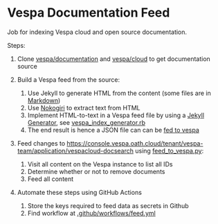 # Vespa Documentation Feed

Job for indexing Vespa cloud and open source documentation.

Steps:

1. Clone [vespa/documentation](https://github.com/vespa/documentation)
  and [vespa/cloud](https://github.com/vespa/cloud) to get documentation source

1. Build a Vespa feed from the source:
    1. Use Jekyll to generate HTML from the content (some files are in [Markdown](https://daringfireball.net/projects/markdown/))
    1. Use [Nokogiri](https://nokogiri.org/) to extract text from HTML
    1. Implement HTML-to-text in a Vespa feed file by using a [Jekyll Generator](https://jekyllrb.com/docs/plugins/generators/),
      see [vespa_index_generator.rb](_plugins/vespa_index_generator.rb)
    1. The end result is hence a JSON file can can be [fed to vespa](https://docs.vespa.ai/documentation/reference/document-json-format.html)    

1. Feed changes to https://console.vespa.oath.cloud/tenant/vespa-team/application/vespacloud-docsearch using [feed_to_vespa.py](feed_to_vespa.py):   
    1. Visit all content on the Vespa instance to list all IDs
    1. Determine whether or not to remove documents
    1. Feed all content
    
1. Automate these steps using GitHub Actions
    1. Store the keys required to feed data as secrets in Github
    1. Find workflow at [.github/workflows/feed.yml](https://github.com/vespa-engine/documentation/blob/master/.github/workflows/feed.yml)
